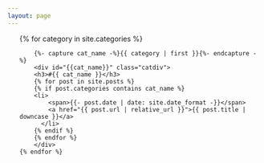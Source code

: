 ```yaml
---
layout: page
---
```


<div>
  <ul>
    {% for category in site.categories %}
    
        {%- capture cat_name -%}{{ category | first }}{%- endcapture -%}
        <div id="{{cat_name}}" class="catdiv">
        <h3>#{{ cat_name }}</h3>
        {% for post in site.posts %}
        {% if post.categories contains cat_name %}
        <li>
            <span>{{- post.date | date: site.date_format -}}</span>
            <a href="{{ post.url | relative_url }}">{{ post.title | downcase }}</a>
          </li>
        {% endif %}
        {% endfor %}
        </div>
    {% endfor %}
  </ul>
</div>